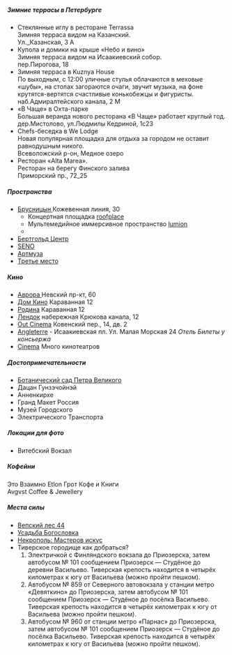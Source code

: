 ##### Зимние террасы в Петербурге  
  - Стеклянные иглу в ресторане Terrassa  
	Зимняя терраса видом на Казанский.  
	Ул._Казанская, 3 A
  - Купола и домики на крыше «Небо и вино»  
	Зимняя терраса видом на Исаакиевский собор.  
	пер.Пирогова, 18   
  - Зимняя терраса в Kuznya House  
	По выходным, с 12:00 уличные стулья облачаются в меховые «шубы», на столах загораются очаги, звучит музыка, на фоне крутятся-вертятся счастливые конькобежцы и фигуристы.  
	наб.Адмиралтейского канала, 2 М  
  - «В Чаще» в Охта-парке  
	Большая веранда нового ресторана «В Чаще» работает круглый год.  
	дер.Мистолово, ул.Людмилы Кедриной, 1с23  
  - Chefs-беседка в We Lodge  
	Новая популярная площадка для отдыха за городом не оставит равнодушным никого.  
	Всеволожский р-он, Медное озеро  
  - Ресторан «Alta Marea».  
	Ресторан на берегу Финского залива  
	Приморский пр., 72_25
##### Пространства 
- [Брусницын ](https://brusnitsyn.spb.ru/) Кожевенная линия, 30
	- Концертная площадка [roofplace](https://roofmusicplace.ru/)
	- Мультемедийное иммерсивное пространство [lumion](https://lumionart.ru/)
	- 
- [Бертгольд Центр  ](https://bertholdcentre.com/)
- [SENO](https://seno.spb.ru/)
- [Артмуза](https://artmuza.spb.ru/)  
- [Третье место ](https://third.place/)
##### Кино
- [Аврора ](https://avrora.spb.ru/) Невский пр-кт, 60
- [Дом Кино](https://www.domkino.spb.ru/)  Караванная 12
- [Родина](https://rodinakino.ru/) Караванная 12
- [Лендок](https://lendocstudio.com/) набережная Крюкова канала, 12
- [Out Cinema](https://yandex.ru/maps/org/out_cinema/48460806450/?ll=30.363209%2C59.935776&utm_source=share&z=14) Ковенский пер., 14, дв. 2
- [Angleterre](https://www.angleterrehotel.com/) - Исаакиевская пл. Ул. Малая Морская 24 *Отель Билеты у консьержа*
- [Cinema](https://kinoteatr.ru/raspisanie-kinoteatrov/sankt-peterburg/) Много кинотеатров
##### Достопримечательности 
- [Ботанический сад Петра Великого](https://botsad-spb.com/)
- Дацан Гунзэчойнэй  
- Анненкирхе  
- Гранд Макет Россия  
- Музей Городского  
- Электрического Транспорта  
##### Локации для фото
- Витебский Вокзал
##### Кофейни
Это Взаимно
Etlon
Грот 
Кофе и Книги  
Avgvst Coffee & Jewellery  

##### Места силы
- [Вепский лес 44](https://www.vepsles.spb.ru/gostevoidom)
- [Усадьба Богословка](http://bogoslovkapark.ru/)  
- [Некрополь: Мастеров искус ](https://www.tripadvisor.ru/Attraction_Review-g298507-d2347913-Reviews-Tikhvin_Cemetery_Necropolis_of_Masters_of_Art-St_Petersburg_Northwestern_District.html) 
- Тиверское  городище 
	как добраться? 
	1. Электричкой с Финляндского вокзала до Приозерска, затем автобусом № 101 сообщением Приозерск — Студёное до деревни Васильево. Тиверская крепость находится в четырёх километрах к югу от Васильева (можно пройти пешком). 
	2. Автобусом № 859 от Северного автовокзала у станции метро «Девяткино» до Приозерска, затем автобусом № 101 сообщением Приозерск — Студёное до посёлка Васильево. Тиверская крепость находится в четырёх километрах к югу от Васильева (можно пройти пешком). 
	3. Автобусом № 960 от станции метро «Парнас» до Приозерска, затем автобусом № 101 сообщением Приозерск — Студёное до посёлка Васильево. Тиверская крепость находится в четырёх километрах к югу от Васильева (можно пройти пешком).  
  
